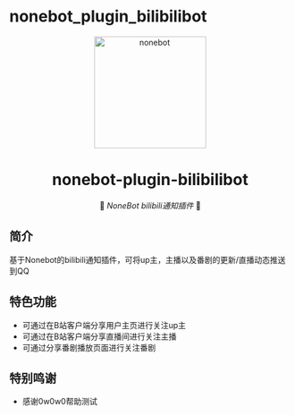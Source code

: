 # nonebot_plugin_bilibilibot
<p align="center">
  <a href="https://v2.nonebot.dev/"><img src="https://v2.nonebot.dev/logo.png" width="200" height="200" alt="nonebot"></a>
</p>

<div align="center">

# nonebot-plugin-bilibilibot

👾 _NoneBot bilibili通知插件_ 👾
    
</div>

## 简介
基于Nonebot的bilibili通知插件，可将up主，主播以及番剧的更新/直播动态推送到QQ

## 特色功能
- 可通过在B站客户端分享用户主页进行关注up主
- 可通过在B站客户端分享直播间进行关注主播
- 可通过分享番剧播放页面进行关注番剧







## 特别鸣谢
- 感谢0w0w0帮助测试
